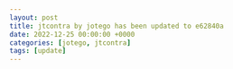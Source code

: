 ```yaml
---
layout: post
title: jtcontra by jotego has been updated to e62840a
date: 2022-12-25 00:00:00 +0000
categories: [jotego, jtcontra]
tags: [update]
---
```


